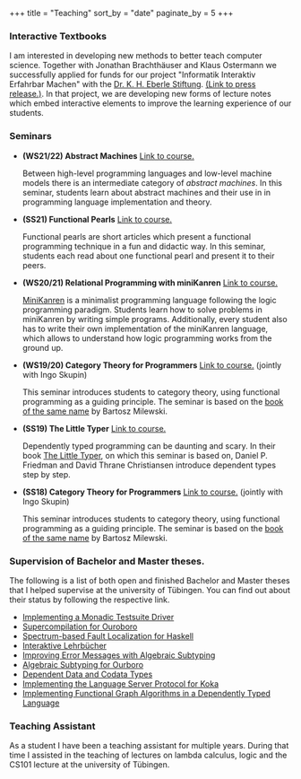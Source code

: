 +++
title = "Teaching"
sort_by = "date"
paginate_by = 5
+++

### Interactive Textbooks

I am interested in developing new methods to better teach computer science.
Together with Jonathan Brachthäuser and Klaus Ostermann we successfully applied for funds for our project "Informatik Interaktiv Erfahrbar Machen" with the [Dr. K. H. Eberle Stiftung](https://dreberlestiftung.de/). [(Link to press release.)](https://idw-online.de/de/news788056). In that project, we are developing new forms of lecture notes which embed interactive elements to improve the learning experience of our students.

### Seminars

- **(WS21/22) Abstract Machines** [Link to course.](http://ps.informatik.uni-tuebingen.de/teaching/ws21/am/)

  Between high-level programming languages and low-level machine models there is an intermediate category of *abstract machines*. In this seminar, students learn about abstract machines and their use in in programming language implementation and theory.

- **(SS21) Functional Pearls** [Link to course.](http://ps.informatik.uni-tuebingen.de/teaching/ss21/pearls/)

  Functional pearls are short articles which present a functional programming technique in a fun and didactic way.
  In this seminar, students each read about one functional pearl and present it to their peers.

- **(WS20/21) Relational Programming with miniKanren** [Link to course.](http://ps.informatik.uni-tuebingen.de/teaching/ws20/miniKanren/)

  [MiniKanren](minikanren.org) is a minimalist programming language following the logic programming paradigm. Students learn how to solve problems in miniKanren by writing simple programs. Additionally, every student also has to write their own implementation of the miniKanren language, which allows to understand how logic programming works from the ground up.

- **(WS19/20) Category Theory for Programmers** [Link to course.](http://ps.informatik.uni-tuebingen.de/teaching/ws19/cats/) (jointly with Ingo Skupin)

  This seminar introduces students to category theory, using functional programming as a guiding principle. The seminar is based on the [book of the same name](https://bartoszmilewski.com/2014/10/28/category-theory-for-programmers-the-preface/) by Bartosz Milewski.

- **(SS19) The Little Typer** [Link to course.](http://ps.informatik.uni-tuebingen.de/teaching/ss19/tlt/)

  Dependently typed programming can be daunting and scary.
  In their book [The Little Typer](https://thelittletyper.com/), on which this seminar is based on, Daniel P. Friedman and David Thrane Christiansen introduce dependent types step by step.

- **(SS18) Category Theory for Programmers** [Link to course.](http://ps.informatik.uni-tuebingen.de/teaching/ss18/cats/) (jointly with Ingo Skupin)

  This seminar introduces students to category theory, using functional programming as a guiding principle.
  The seminar is based on the [book of the same name](https://bartoszmilewski.com/2014/10/28/category-theory-for-programmers-the-preface/) by Bartosz Milewski.

### Supervision of Bachelor and Master theses.

The following is a list of both open and finished Bachelor and Master theses that I helped supervise at the university of Tübingen. You can find out about their status by following the respective link.

- [Implementing a Monadic Testsuite Driver](https://ps.informatik.uni-tuebingen.de/teaching/thesis/2022/10/05/monadic-testing/)
- [Supercompilation for Ouroboro](https://ps.informatik.uni-tuebingen.de/teaching/thesis/2020/08/10/supercompiling-ouroboro/)
- [Spectrum-based Fault Localization for Haskell](https://se.informatik.uni-tuebingen.de/teaching/thesis/2022/01/10/sbfl-for-haskell/)
- [Interaktive Lehrbücher](https://se.informatik.uni-tuebingen.de/teaching/thesis/2021/11/25/interactive-interpreters/)
- [Improving Error Messages with Algebraic Subtyping](https://se.informatik.uni-tuebingen.de/teaching/thesis/2021/11/01/type-errors/)
- [Algebraic Subtyping for Ourboro](https://ps.informatik.uni-tuebingen.de/teaching/thesis/2020/08/10/subtyping-ouroboro/)
- [Dependent Data and Codata Types](https://ps.informatik.uni-tuebingen.de/teaching/thesis/2020/08/10/dependent-data-codata/)
- [Implementing the Language Server Protocol for Koka](https://ps.informatik.uni-tuebingen.de/teaching/thesis/2018/09/20/lsp-server-koka/)
- [Implementing Functional Graph Algorithms in a Dependently Typed Language](https://ps.informatik.uni-tuebingen.de/teaching/thesis/2018/05/30/idris-graph-algos/)

### Teaching Assistant

As a student I have been a teaching assistant for multiple years.
During that time I assisted in the teaching of lectures on lambda calculus, logic and the CS101 lecture at the university of Tübingen.
